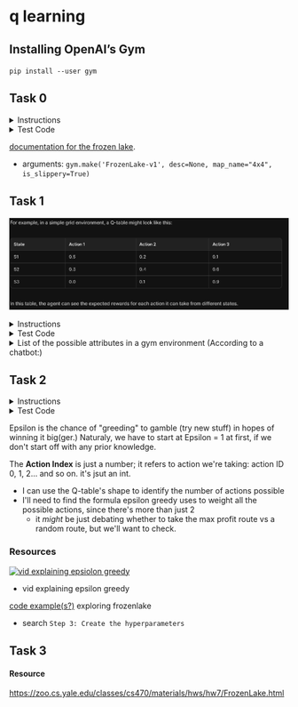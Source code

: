 # q learning

## Installing OpenAI’s Gym

`pip install --user gym`


## Task 0

<details>
    <summary>Instructions</summary>

Write a function `def load_frozen_lake(desc=None, map_name=None, is_slippery=False):` that loads the pre-made `FrozenLakeEnv` evnironment from OpenAI’s `gym`:


* `desc` is either None or a list of lists containing a custom description of the map to load for the environment

* `map_name` is either None or a string containing the pre-made map to load

* Note: If both `desc` and `map_name` are `None`, the environment will load a randomly generated 8x8 map

* `is_slippery` is a boolean to determine if the ice is slippery

* Returns: the environment

</details>

<details>
    <summary>Test Code</summary>

```
$ cat 0-main.py
#!/usr/bin/env python3

load_frozen_lake = __import__('0-load_env').load_frozen_lake
import numpy as np

np.random.seed(0)
env = load_frozen_lake()
print(env.desc)
print(env.P[0][0])
env = load_frozen_lake(is_slippery=True)
print(env.desc)
print(env.P[0][0])
desc = [['S', 'F', 'F'], ['F', 'H', 'H'], ['F', 'F', 'G']]
env = load_frozen_lake(desc=desc)
print(env.desc)
env = load_frozen_lake(map_name='4x4')
print(env.desc)
$ ./0-main.py
[[b'S' b'F' b'F' b'F' b'F' b'F' b'F' b'H']
 [b'H' b'F' b'F' b'F' b'F' b'H' b'F' b'F']
 [b'F' b'H' b'F' b'H' b'H' b'F' b'F' b'F']
 [b'F' b'F' b'F' b'H' b'F' b'F' b'F' b'F']
 [b'F' b'F' b'F' b'F' b'F' b'F' b'H' b'F']
 [b'F' b'F' b'F' b'F' b'F' b'F' b'F' b'F']
 [b'F' b'F' b'F' b'F' b'H' b'F' b'F' b'F']
 [b'F' b'F' b'F' b'F' b'F' b'F' b'F' b'G']]
[(1.0, 0, 0.0, False)]
[[b'S' b'F' b'H' b'F' b'H' b'F' b'H' b'F']
 [b'H' b'F' b'F' b'F' b'F' b'F' b'F' b'F']
 [b'F' b'F' b'F' b'F' b'F' b'F' b'F' b'F']
 [b'F' b'H' b'F' b'F' b'F' b'F' b'F' b'F']
 [b'F' b'F' b'H' b'F' b'F' b'F' b'F' b'H']
 [b'F' b'F' b'F' b'F' b'F' b'H' b'F' b'H']
 [b'F' b'F' b'H' b'F' b'H' b'F' b'H' b'F']
 [b'F' b'F' b'H' b'F' b'F' b'F' b'F' b'G']]
[(0.3333333333333333, 0, 0.0, False), (0.3333333333333333, 0, 0.0, False), (0.3333333333333333, 8, 0.0, True)]
[[b'S' b'F' b'F']
 [b'F' b'H' b'H']
 [b'F' b'F' b'G']]
[[b'S' b'F' b'F' b'F']
 [b'F' b'H' b'F' b'H']
 [b'F' b'F' b'F' b'H']
 [b'H' b'F' b'F' b'G']]
$
```


</details>

[documentation for the frozen lake](https://www.gymlibrary.dev/environments/toy_text/frozen_lake/).

* arguments: `gym.make('FrozenLake-v1', desc=None, map_name="4x4", is_slippery=True)`

## Task 1

![q-table example](./img/q-table%20example.PNG)

<details>
    <summary>Instructions</summary>

Write a function `def q_init(env):` that initializes the Q-table:

* `env` is the `FrozenLakeEnv` instance

Returns: the Q-table as a `numpy.ndarray` of zeros

</details>

<details>
    <summary>Test Code</summary>

```
$ cat 1-main.py
#!/usr/bin/env python3

load_frozen_lake = __import__('0-load_env').load_frozen_lake
q_init = __import__('1-q_init').q_init

env = load_frozen_lake()
Q = q_init(env)
print(Q.shape)
env = load_frozen_lake(is_slippery=True)
Q = q_init(env)
print(Q.shape)
desc = [['S', 'F', 'F'], ['F', 'H', 'H'], ['F', 'F', 'G']]
env = load_frozen_lake(desc=desc)
Q = q_init(env)
print(Q.shape)
env = load_frozen_lake(map_name='4x4')
Q = q_init(env)
print(Q.shape)
$ ./1-main.py
(64, 4)
(64, 4)
(9, 4)
(16, 4)
$
```

</details>

<details>
    <summary> List of the possible attributes in a gym environment (According to a chatbot:)</summary>


```
print("Observation Space:")
print("Type:", type(env.observation_space))
print("Number of States (n):", env.observation_space.n if hasattr(env.observation_space, 'n') else None)
print("Shape:", env.observation_space.shape if hasattr(env.observation_space, 'shape') else None)
print("Low:", env.observation_space.low if hasattr(env.observation_space, 'low') else None)
print("High:", env.observation_space.high if hasattr(env.observation_space, 'high') else None)
print("Data Type:", env.observation_space.dtype if hasattr(env.observation_space, 'dtype') else None)

# Accessing action space attributes
print("\nAction Space:")
print("Type:", type(env.action_space))
print("Number of Actions (n):", env.action_space.n if hasattr(env.action_space, 'n') else None)
print("Shape:", env.action_space.shape if hasattr(env.action_space, 'shape') else None)
print("Low:", env.action_space.low if hasattr(env.action_space, 'low') else None)
print("High:", env.action_space.high if hasattr(env.action_space, 'high') else None)
print("Data Type:", env.action_space.dtype if hasattr(env.action_space, 'dtype') else None)


```

</details>

## Task 2

<details>
    <summary>Instructions</summary>


Write a function `def epsilon_greedy(Q, state, epsilon):` that uses epsilon-greedy to determine the next action:


* `Q` is a `numpy.ndarray` containing the q-table

* `state` is the current state

* `epsilon` is the epsilon to use for the calculation

* You should sample `p` with `numpy.random.uniformn` to determine if your algorithm should explore or exploit

* If exploring, you should pick the next action with `numpy.random.randint` from all possible actions
Returns: the next action index

</details>

<details>
    <summary>Test Code</summary>

```
$ cat 2-main.py
#!/usr/bin/env python3

load_frozen_lake = __import__('0-load_env').load_frozen_lake
q_init = __import__('1-q_init').q_init
epsilon_greedy = __import__('2-epsilon_greedy').epsilon_greedy
import numpy as np

desc = [['S', 'F', 'F'], ['F', 'H', 'H'], ['F', 'F', 'G']]
env = load_frozen_lake(desc=desc)
Q = q_init(env)
Q[7] = np.array([0.5, 0.7, 1, -1])
np.random.seed(0)
print(epsilon_greedy(Q, 7, 0.5))
np.random.seed(1)
print(epsilon_greedy(Q, 7, 0.5))
$ ./2-main.py
2
0
$
```

</details>

Epsilon is the chance of "greeding" to gamble (try new stuff) in hopes of winning it big(ger.) Naturaly, we have to start at Epsilon = 1 at first, if we don't start off with any prior knowledge.

The **Action Index** is just a number; it refers to action we're taking: action ID 0, 1, 2... and so on. it's jsut an int.
- I can use the Q-table's shape to identify the number of actions possible
- I'll need to find the formula epsilon greedy uses to weight all the possible actions, since there's more than just 2
  - it *might* be just debating whether to take the max profit route vs a random route, but we'll want to check.

### Resources

[![vid explaining epsiolon greedy](https://img.youtube.com/vi/mo96Nqlo1L8/0.jpg)](https://youtu.be/mo96Nqlo1L8?si=l6xKlZIOj2O8keVk&t=55)

* vid explaining epsilon greedy

[code example(s?)](https://github.com/simoninithomas/Deep_reinforcement_learning_Course/blob/master/Q%20learning/FrozenLake/Q%20Learning%20with%20FrozenLake.ipynb) exploring frozenlake

* search `Step 3: Create the hyperparameters`

## Task 3

#### Resource

https://zoo.cs.yale.edu/classes/cs470/materials/hws/hw7/FrozenLake.html